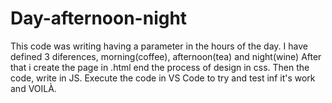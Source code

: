 # Day-afternoon-night
This code was writing having a parameter in the hours of the day. I have defined 3 diferences, morning(coffee), afternoon(tea) and night(wine)
After that i create the page in .html end the process of design in css.
Then the code, write in JS.
Execute the code in VS Code to try and test inf it's work and VOILÀ.
